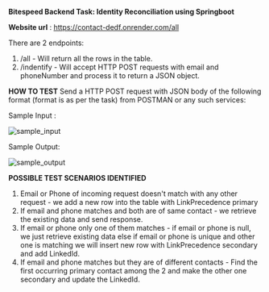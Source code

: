**Bitespeed Backend Task: Identity Reconciliation using Springboot**

**Website url** : https://contact-dedf.onrender.com/all

There are 2 endpoints:
1. /all       -  Will return all the rows in the table.
2. /indentify -  Will accept HTTP POST requests with email and phoneNumber and process it to return a JSON object.

**HOW TO TEST**
Send a HTTP POST request with JSON body of the following format (format is as per the task) from POSTMAN or any such services: 

Sample Input : 


![sample_input](https://github.com/gokul-24/contact/assets/71783639/180815c8-8908-431a-b68b-48b0dcd70511)

Sample Output:


![sample_output](https://github.com/gokul-24/contact/assets/71783639/658b47bd-aa31-43cd-9a82-ca06f69c5579)


**POSSIBLE TEST SCENARIOS IDENTIFIED**
1. Email or Phone of incoming request doesn't match with any other request - we add a new row into the table with LinkPrecedence primary
2. If email and phone matches and both are of same contact - we retrieve the existing data and send response.
3. If email or phone only one of them matches - if email or phone is null, we just retrieve existing data else if email or phone is unique and other one is matching
   we will insert new row with LinkPrecedence secondary and add LinkedId.
4. If email and phone matches but they are of different contacts - Find the first occurring primary contact among the 2 and make the other one secondary and update the LinkedId.
